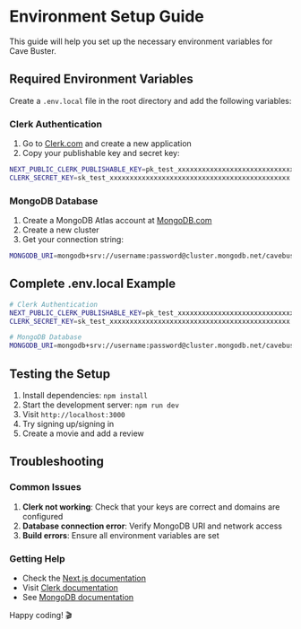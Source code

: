 # Environment Setup Guide

This guide will help you set up the necessary environment variables for Cave Buster.

## Required Environment Variables

Create a `.env.local` file in the root directory and add the following variables:

### Clerk Authentication

1. Go to [Clerk.com](https://clerk.com) and create a new application
2. Copy your publishable key and secret key:

```bash
NEXT_PUBLIC_CLERK_PUBLISHABLE_KEY=pk_test_xxxxxxxxxxxxxxxxxxxxxxxxxxxxxxxxxxxxxxxxxxxxx
CLERK_SECRET_KEY=sk_test_xxxxxxxxxxxxxxxxxxxxxxxxxxxxxxxxxxxxxxxxxxxxx
```

### MongoDB Database

1. Create a MongoDB Atlas account at [MongoDB.com](https://www.mongodb.com/atlas)
2. Create a new cluster
3. Get your connection string:

```bash
MONGODB_URI=mongodb+srv://username:password@cluster.mongodb.net/cavebuster?retryWrites=true&w=majority
```

## Complete .env.local Example

```bash
# Clerk Authentication
NEXT_PUBLIC_CLERK_PUBLISHABLE_KEY=pk_test_xxxxxxxxxxxxxxxxxxxxxxxxxxxxxxxxxxxxxxxxxxxxx
CLERK_SECRET_KEY=sk_test_xxxxxxxxxxxxxxxxxxxxxxxxxxxxxxxxxxxxxxxxxxxxx

# MongoDB Database
MONGODB_URI=mongodb+srv://username:password@cluster.mongodb.net/cavebuster?retryWrites=true&w=majority
```

## Testing the Setup

1. Install dependencies: `npm install`
2. Start the development server: `npm run dev`
3. Visit `http://localhost:3000`
4. Try signing up/signing in
5. Create a movie and add a review

## Troubleshooting

### Common Issues

1. **Clerk not working**: Check that your keys are correct and domains are configured
2. **Database connection error**: Verify MongoDB URI and network access
3. **Build errors**: Ensure all environment variables are set

### Getting Help

- Check the [Next.js documentation](https://nextjs.org/docs)
- Visit [Clerk documentation](https://clerk.com/docs)
- See [MongoDB documentation](https://docs.mongodb.com/)

Happy coding! 🎬